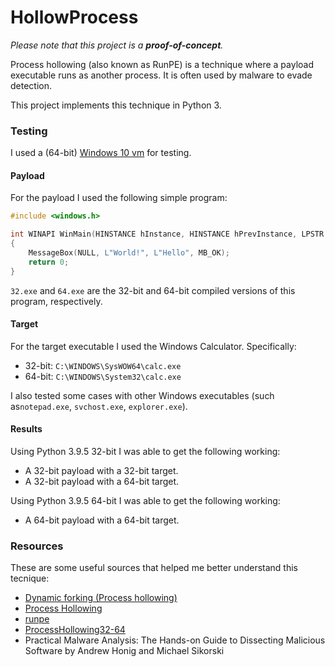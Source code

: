 HollowProcess
=============
_Please note that this project is a **proof-of-concept**._

Process hollowing (also known as RunPE) is a technique where a payload executable runs as another process. It is often used by malware to evade detection. 

This project implements this technique in Python 3.

### Testing
I used a (64-bit) [Windows 10 vm](https://developer.microsoft.com/en-us/microsoft-edge/tools/vms/) for testing.

#### Payload
For the payload I used the following simple program:
```C++
#include <windows.h>

int WINAPI WinMain(HINSTANCE hInstance, HINSTANCE hPrevInstance, LPSTR lpCmdLine, int nCmdShow)
{
	MessageBox(NULL, L"World!", L"Hello", MB_OK);
	return 0;
}
```

`32.exe` and `64.exe` are the 32-bit and 64-bit compiled versions of this program, respectively.

#### Target
For the target executable I used the Windows Calculator. Specifically: 
* 32-bit: `C:\WINDOWS\SysWOW64\calc.exe`
* 64-bit: `C:\WINDOWS\System32\calc.exe`

I also tested some cases with other Windows executables (such as`notepad.exe`, `svchost.exe`, `explorer.exe`).

#### Results
Using Python 3.9.5 32-bit I was able to get the following working:
* A 32-bit payload with a 32-bit target.
* A 32-bit payload with a 64-bit target.

Using Python 3.9.5 64-bit I was able to get the following working:
* A 64-bit payload with a 64-bit target.

### Resources
These are some useful sources that helped me better understand this tecnique:
* [Dynamic forking (Process hollowing)](http://www.rohitab.com/discuss/topic/40262-dynamic-forking-process-hollowing/)
* [Process Hollowing](https://github.com/m0n0ph1/Process-Hollowing)
* [runpe](https://github.com/oueldz4/runpe)
* [ProcessHollowing32-64](https://github.com/idan1288/ProcessHollowing32-64)
* Practical Malware Analysis: The Hands-on Guide to Dissecting Malicious Software by Andrew Honig and Michael Sikorski